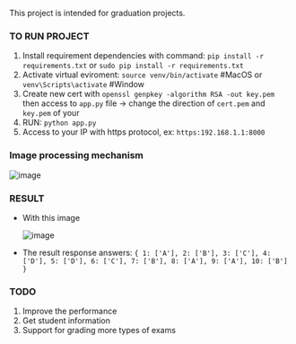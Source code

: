 This project is intended for graduation projects.

### TO RUN PROJECT
1. Install requirement dependencies with command: `pip install -r requirements.txt` or `sudo pip install -r requirements.txt`
2. Activate virtual eviroment: `source venv/bin/activate` #MacOS or `venv\Scripts\activate` #Window
3. Create new cert with `openssl genpkey -algorithm RSA -out key.pem` then access to `app.py` file -> change the direction of `cert.pem` and `key.pem` of your
4. RUN: `python app.py`
5. Access to your IP with https protocol, ex: `https:192.168.1.1:8000`

### Image processing mechanism
![image](https://github.com/gianam65/ai-server/assets/64204862/32893e04-c96e-40e9-be89-4b600454da8f)

### RESULT
- With this image
  
  ![image](https://github.com/gianam65/ai-server/assets/64204862/3bdbb484-0b2d-40c7-be14-b78133ed5e57)

- The result response
  answers: `
  {
    1: ['A'],
    2: ['B'],
    3: ['C'],
    4: ['D'],
    5: ['D'],
    6: ['C'],
    7: ['B'],
    8: ['A'],
    9: ['A'],
    10: ['B']
}
  `

### TODO
1. Improve the performance
2. Get student information
3. Support for grading more types of exams
